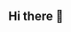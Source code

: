 ## Hi there 👋

<!--
**Divy0The0Fire/Divy0The0Fire** is a ✨ _special_ ✨ repository because its `README.md` (this file) appears on your GitHub profile.

Here are some ideas to get you started:

- 🔭 I’m currently working on ...
- 🌱 I’m currently learning ...
- 👯 I’m looking to collaborate on ...
- 🤔 I’m looking for help with ...
- 💬 Ask me about ...
- 📫 How to reach me: ...
- 😄 Pronouns: ...
- ⚡ Fun fact: ...
<p align="center"> <img src="https://komarev.com/ghpvc/?username=Divy0The0Fire&label=Profile%20views&color=0e75b6&style=flat" alt="subh-sk" /> </p>
-->
